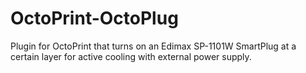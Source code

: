 # OctoPrint-OctoPlug
Plugin for OctoPrint that turns on an Edimax SP-1101W SmartPlug at a certain layer for active cooling with external power supply.
